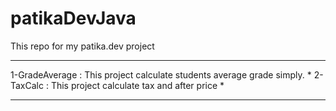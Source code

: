 # patikaDevJava
This repo for my patika.dev project
********************************************************************************
1-GradeAverage : This project calculate students average grade simply.         *
2-TaxCalc : This project calculate tax and after price 				           *
********************************************************************************
